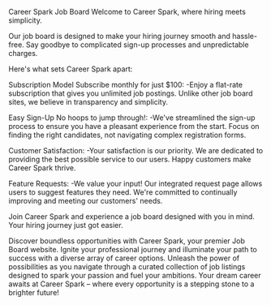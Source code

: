 Career Spark Job Board Welcome to Career Spark, where hiring meets simplicity.

Our job board is designed to make your hiring journey smooth and hassle-free. Say goodbye to complicated sign-up processes and unpredictable charges.

Here's what sets Career Spark apart: 

Subscription Model Subscribe monthly for just $100:
-Enjoy a flat-rate subscription that gives you unlimited job postings. Unlike other job board sites, we believe in transparency and simplicity. 

Easy Sign-Up No hoops to jump through!: 
-We've streamlined the sign-up process to ensure you have a pleasant experience from the start. Focus on finding the right candidates, not navigating complex registration forms.

Customer Satisfaction: 
-Your satisfaction is our priority. We are dedicated to providing the best possible service to our users. Happy customers make Career Spark thrive.

Feature Requests:
-We value your input! Our integrated request page allows users to suggest features they need. We're committed to continually improving and meeting our customers' needs.

Join Career Spark and experience a job board designed with you in mind. 
Your hiring journey just got easier. 

Discover boundless opportunities with Career Spark, your premier Job Board website. 
Ignite your professional journey and illuminate your path to success with a diverse array of career options. 
Unleash the power of possibilities as you navigate through a curated collection of job listings designed to spark your passion and fuel your ambitions. 
Your dream career awaits at Career Spark – where every opportunity is a stepping stone to a brighter future!
